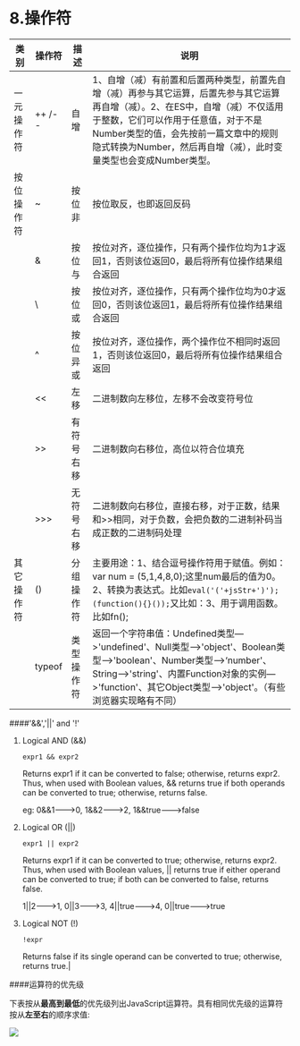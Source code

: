 # 8.操作符

|类别	|操作符	| 描述	|说明
| -- | -- |-- | -- |
|一元操作符	|++ /--	 |自增	|1、自增（减）有前置和后置两种类型，前置先自增（减）再参与其它运算，后置先参与其它运算再自增（减）。2、在ES中，自增（减）不仅适用于整数，它们可以作用于任意值，对于不是Number类型的值，会先按前一篇文章中的规则隐式转换为Number，然后再自增（减），此时变量类型也会变成Number类型。|
|按位操作符	|~	 |按位非	|按位取反，也即返回反码|
||&	 |按位与|	按位对齐，逐位操作，只有两个操作位均为1才返回1，否则该位返回0，最后将所有位操作结果组合返回|
||\	| 按位或|	按位对齐，逐位操作，只有两个操作位均为0才返回0，否则该位返回1，最后将所有位操作结果组合返回 |
||^	| 按位异或|	按位对齐，逐位操作，两个操作位不相同时返回1，否则该位返回0，最后将所有位操作结果组合返回|
||<<	 |左移|	二进制数向左移位，左移不会改变符号位 |
||>>|	 有符号右移	|二进制数向右移位，高位以符合位填充 |
||>>>|	 无符号右移	|二进制数向右移位，直接右移，对于正数，结果和>>相同，对于负数，会把负数的二进制补码当成正数的二进制码处理|
|其它操作符|()|	 分组操作符	|主要用途：1、结合逗号操作符用于赋值。例如：var num = (5,1,4,8,0);这里num最后的值为0。2、转换为表达式。比如``eval('('+jsStr+')');`` ``(function(){}());``又比如：3、用于调用函数。比如fn();|
||typeof|	 类型操作符	|返回一个字符串值：Undefined类型—>'undefined'、Null类型—>'object'、Boolean类型—>'boolean'、Number类型—>‘number'、String—>'string'、内置Function对象的实例—>'function'、其它Object类型—>'object'。（有些浏览器实现略有不同）|

####'&&','||' and '!'

1. Logical AND (&&)	
   
   ```expr1 && expr2```
   
   Returns expr1 if it can be converted to false; otherwise, returns expr2. Thus, when used with Boolean values, && returns true if both operands can be converted to true; otherwise, returns false.
   
   eg: 0&&1--->0, 1&&2--->2, 1&&true--->false
   
2. Logical OR (||)	
 
    ```expr1 || expr2```	
    
    Returns expr1 if it can be converted to true; otherwise, returns expr2. Thus, when used with Boolean values, || returns true if either operand can be converted to true; if both can be converted to false, returns false.
    
    1||2--->1, 0||3--->3, 4||true--->4, 0||true--->true
    
3. Logical NOT (!)

    ```!expr```
    
    Returns false if its single operand can be converted to true; otherwise, returns true.|
    
####运算符的优先级

下表按从**最高到最低**的优先级列出JavaScript运算符。具有相同优先级的运算符按从**左至右**的顺序求值:

![](js-priority.png)